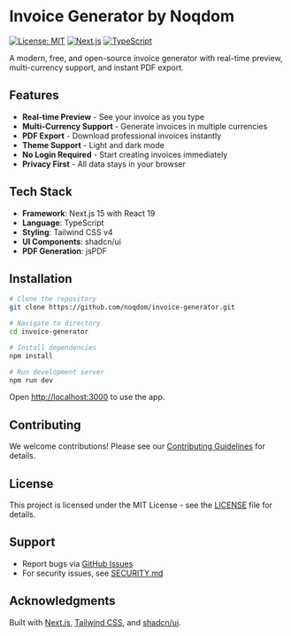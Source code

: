 # Invoice Generator by Noqdom

[![License: MIT](https://img.shields.io/badge/License-MIT-yellow.svg)](https://opensource.org/licenses/MIT)
[![Next.js](https://img.shields.io/badge/Next.js-15-black)](https://nextjs.org/)
[![TypeScript](https://img.shields.io/badge/TypeScript-5-blue)](https://www.typescriptlang.org/)

A modern, free, and open-source invoice generator with real-time preview, multi-currency support, and instant PDF export.

## Features

- **Real-time Preview** - See your invoice as you type
- **Multi-Currency Support** - Generate invoices in multiple currencies
- **PDF Export** - Download professional invoices instantly
- **Theme Support** - Light and dark mode
- **No Login Required** - Start creating invoices immediately
- **Privacy First** - All data stays in your browser

## Tech Stack

- **Framework**: Next.js 15 with React 19
- **Language**: TypeScript
- **Styling**: Tailwind CSS v4
- **UI Components**: shadcn/ui
- **PDF Generation**: jsPDF

## Installation

```bash
# Clone the repository
git clone https://github.com/noqdom/invoice-generator.git

# Navigate to directory
cd invoice-generator

# Install dependencies
npm install

# Run development server
npm run dev
```

Open [http://localhost:3000](http://localhost:3000) to use the app.

## Contributing

We welcome contributions! Please see our [Contributing Guidelines](CONTRIBUTING.md) for details.

## License

This project is licensed under the MIT License - see the [LICENSE](LICENSE) file for details.

## Support

- Report bugs via [GitHub Issues](https://github.com/noqdom/invoice-generator/issues)
- For security issues, see [SECURITY.md](SECURITY.md)

## Acknowledgments

Built with [Next.js](https://nextjs.org/), [Tailwind CSS](https://tailwindcss.com/), and [shadcn/ui](https://ui.shadcn.com/).
